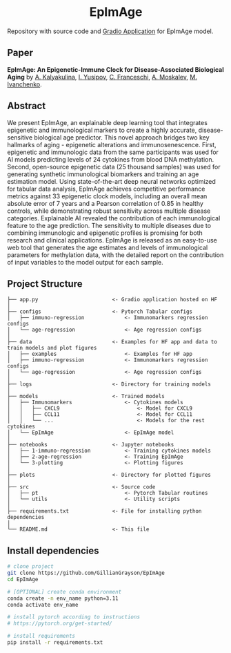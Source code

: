 <div align="center">

# EpImAge

</div>

Repository with source code and [Gradio Application](https://huggingface.co/spaces/UNNAILab/EpImAge) for EpImAge model.

## Paper
**EpImAge: An Epigenetic-Immune Clock for Disease-Associated Biological Aging** by 
[A. Kalyakulina](https://orcid.org/0000-0001-9277-502X),
[I. Yusipov](http://orcid.org/0000-0002-0540-9281),
[C. Franceschi](http://orcid.org/0000-0001-9841-6386),
[A. Moskalev](https://orcid.org/0000-0002-3248-1633),
[M. Ivanchenko](http://orcid.org/0000-0002-1903-7423).


## Abstract
We present EpImAge, an explainable deep learning tool that integrates epigenetic and immunological markers to create a highly accurate, 
disease-sensitive biological age predictor. This novel approach bridges two key hallmarks of aging - epigenetic alterations 
and immunosenescence. First, epigenetic and immunologic data from the same participants was used for AI 
models predicting levels of 24 cytokines from blood DNA methylation. Second, open-source epigenetic data 
(25 thousand samples) was used for generating synthetic immunological biomarkers and training an age 
estimation model. Using state-of-the-art deep neural networks optimized for tabular data analysis, 
EpImAge achieves competitive performance metrics against 33 epigenetic clock models, including an 
overall mean absolute error of 7 years and a Pearson correlation of 0.85 in healthy controls, 
while demonstrating robust sensitivity across multiple disease categories. Explainable AI revealed 
the contribution of each immunological feature to the age prediction. The sensitivity to multiple 
diseases due to combining immunologic and epigenetic profiles is promising for both research and 
clinical applications. EpImAge is released as an easy-to-use web tool that generates the age estimates 
and levels of immunological parameters for methylation data, with the detailed report on the contribution 
of input variables to the model output for each sample.


## Project Structure
```
├── app.py                        <- Gradio application hosted on HF
│
├── configs                       <- Pytorch Tabular configs
│   ├── immuno-regression             <- Immunomarkers regression configs
│   └── age-regression                <- Age regression configs
│
├── data                          <- Examples for HF app and data to train models and plot figures
│   ├── examples                      <- Examples for HF app
│   ├── immuno-regression             <- Immunomarkers regression configs
│   └── age-regression                <- Age regression configs
│
├── logs                          <- Directory for training models
│
├── models                        <- Trained models
│   ├── Immunomarkers                 <- Cytokines models
│   │   ├── CXCL9                         <- Model for CXCL9
│   │   ├── CCL11                         <- Model for CCL11
│   │   └── ...                           <- Models for the rest cytokines
│   └── EpImAge                       <- EpImAge model
│
├── notebooks                     <- Jupyter notebooks 
│   ├── 1-immuno-regression           <- Training cytokines models
│   ├── 2-age-regression              <- Training EpImAge
│   └── 3-plotting                    <- Plotting figures
│
├── plots                         <- Directory for plotted figures
│
├── src                           <- Source code
│   ├── pt                            <- Pytorch Tabular routines
│   └── utils                         <- Utility scripts
│
├── requirements.txt              <- File for installing python dependencies
│
└── README.md                     <- This file
```

## Install dependencies

```bash
# clone project
git clone https://github.com/GillianGrayson/EpImAge
cd EpImAge

# [OPTIONAL] create conda environment
conda create -n env_name python=3.11
conda activate env_name

# install pytorch according to instructions
# https://pytorch.org/get-started/

# install requirements
pip install -r requirements.txt
```